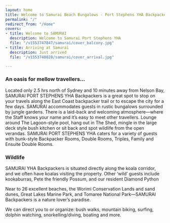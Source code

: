 ```yaml
---
layout: home
title: Welcome to Samurai Beach Bungalows - Port Stephens YHA Backpackers
permalink: "/"
redirect_from: "/Home"
covers:
- title: Welcome to SAMURAI
  description: Welcome to Samurai Port Stephens YHA
  file: "/v1553747847/samurai/cover_balcony.jpg"
- title: Arriving at Samurai
  description: Just arrived
  file: "/v1553748020/samurai/cover_arrival.jpg"

---
```

### An oasis for mellow travellers...

Located only 2.5 hrs north of Sydney and 10 minutes away from Nelson Bay, SAMURAI PORT STEPHENS YHA Backpackers is a great spot to stop on your travels along the East Coast backpacker trail or to escape the city for a few days. SAMURAI accommodates guests in rustic bungalows surrounded by jungle gardens. There is a laid-back and welcoming atmosphere—where the Staff knows your name and it’s easy to meet other travellers. Lounge around The Lagoon-style pool, hang out in The Shed,  mingle in the large deck style bush kitchen  or sit back and spot wildlife from the open verandas. SAMURAI PORT STEPHENS YHA caters for a variety of guests with bunk-style Backpacker Rooms, Double Rooms, Triples, Family and Ensuite Double Rooms.

### Wildlife

SAMURAI YHA Backpackers is situated directly along the koala corridor, and we often have koalas visiting the property. Other ‘wild’ guests include kookaburras, Pete the friendly Possum, and our resident Diamond Python

Near to 26 excellent beaches, the Worimi Conservation Lands and sand dunes, Great Lakes Marine Park, and Tomaree National Park—SAMURAI Backpackers is a nature lover’s paradise.

We can direct you to or organize: bush walks, mountain biking, surfing, dolphin watching, snorkelling/diving, boating and more.